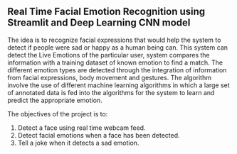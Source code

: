 ## Real Time Facial Emotion Recognition using Streamlit and Deep Learning CNN model


The idea is to recognize facial expressions that would help the system to detect if people were sad or happy as a human being can. This system can detect the Live Emotions
of the particular user, system compares the information with
a training dataset of known emotion to find a match. The different emotion types are detected through the
integration of information from facial expressions, body movement and gestures. The algorithm involve the use of different machine learning algorithms in which a large set of annotated data is fed into the algorithms for the system to learn and predict the appropriate emotion.


The objectives of the project is to:
1. Detect a face using real time webcam feed.
2. Detect facial emotions when a face has been detected. 
3. Tell a joke when it detects a sad emotion.
